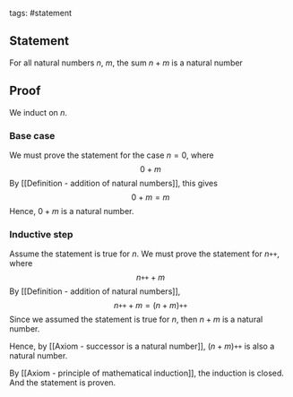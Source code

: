 tags: #statement 

## Statement

For all natural numbers $n$, $m$, the sum $n + m$ is a natural number 
## Proof

We induct on $n$.

### Base case

We must prove the statement for the case $n = 0$, where
$$0 + m$$
By [[Definition - addition of natural numbers]], this gives
$$0 + m = m$$
Hence, $0 +m$ is a natural number.

### Inductive step

Assume the statement is true for $n$. We must prove the statement for $n\texttt{++}$, where
$$n\texttt{++} + m$$
By [[Definition - addition of natural numbers]],
$$n\texttt{++} + m = (n + m)\texttt{++}$$
Since we assumed the statement is true for $n$, then $n+m$ is a natural number.

Hence, by [[Axiom - successor is a natural number]], $(n + m)\texttt{++}$ is also a natural number.

By [[Axiom - principle of mathematical induction]], the induction is closed. And the statement is proven.

